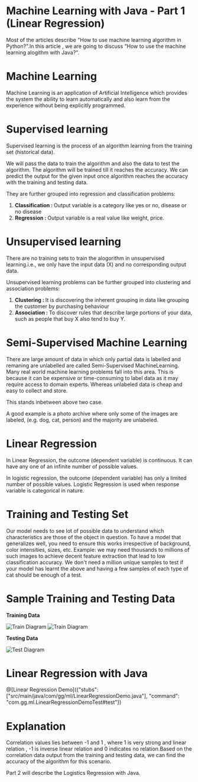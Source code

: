 # Machine Learning with Java - Part 1 (Linear Regression)

Most of the articles describe "How to use machine learning algorithm in Python?".In this article , we are going to discuss "How to use the machine learning alogithm with Java?".

#  Machine Learning

Machine Learning is an application of Artificial Intelligence which provides the system the ability to learn automatically and also learn from the experience without being explicitly programmed.

# Supervised learning  

Supervised learning is the process of an algorithm learning from the training set (historical data). 

We will pass the data to train the algorithm and also the data to test the algorithm. The algorithm will be trained till it reaches the accuracy. We can predict the output for the given input once algorithm reaches the accuracy with the training and testing data.

They are further grouped into regression and classification problems:

1. <B>Classification : </B>Output variable is a category like yes or no, disease or no disease 
2. <B>Regression : </B>Output variable is a real value like weight, price.

# Unsupervised learning

There are no training sets to train the alogorithm in unsupervised learning.i.e., we only have the input data (X) and no corresponding output data.

Unsupervised learning problems can be further grouped into clustering and association problems:

1. <B>Clustering : </B>It is discovering the inherent grouping in data like grouping the customer by purchasing behaviour 
2. <B>Association : </B>To discover rules that describe large portions of your data, such as people that buy X also tend to buy Y.


# Semi-Supervised Machine Learning

There are large amount of data in which only partial data is labelled and remaning are unlabelled are called Semi-Supervised MachineLearning.
Many real world machine learning problems fall into this area. This is because it can be expensive or time-consuming to label data as it may require access to domain experts. Whereas unlabeled data is cheap and easy to collect and store. 

This stands inbetween above two case.

A good example is a photo archive where only some of the images are labeled, (e.g. dog, cat, person) and the majority are unlabeled.

# Linear Regression 

In Linear Regression, the outcome (dependent variable) is continuous. It can have any one of an infinite number of possible values.

In logistic regression, the outcome (dependent variable) has only a limited number of possible values. Logistic Regression is used when response variable is categorical in nature.

# Training and Testing Set 

Our model needs to see lot of possible data to understand which characteristics are those of the object in question. To have a model that generalizes well, you need to ensure this works irrespective of background, color intensities, sizes, etc.
Example:
we may need thousands to millions of such images to achieve decent feature extraction that lead to low classification accuracy. We don't need a million unique samples to test if your model has learnt the above and having a few samples of each type of cat should be enough of a test.

# Sample Training and Testing Data
<B> Training Data </B>  

![Train Diagram](train.PNG)   ![Train Diagram](Plot_minPNG.PNG)      

<B> Testing Data </B>

![Test Diagram](test.PNG)

# Linear Regression with Java

@[Linear Regression Demo]({"stubs": ["src/main/java/com/gg/ml/LinearRegressionDemo.java"], "command": "com.gg.ml.LinearRegressionDemoTest#test"})



# Explanation

Correlation values lies between -1 and 1 , where 1 is very strong and linear relation , -1 is inverse linear relation and 0 indicates no relation.Based on the correlation data output from the training and testing data, we can find the accuracy of the algorithm for this scenario.


Part 2 will describe the Logistics Regression with Java.






